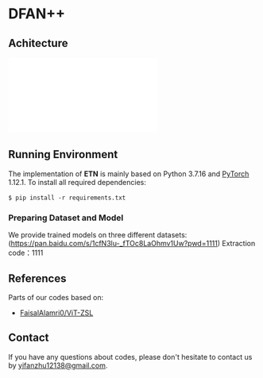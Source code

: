 # DFAN++

## Achitecture
![](framework/arc.pdf)                                                

## Running Environment
The implementation of **ETN** is mainly based on Python 3.7.16 and [PyTorch](https://pytorch.org/) 1.12.1. To install all required dependencies:
```
$ pip install -r requirements.txt
```

### Preparing Dataset and Model

We provide trained models on three different datasets: (https://pan.baidu.com/s/1cfN3lu-_fTOc8LaOhmv1Uw?pwd=1111) Extraction code：1111

## References
Parts of our codes based on:
* [FaisalAlamri0/ViT-ZSL](https://github.com/FaisalAlamri0/ViT-ZSL)            

## Contact
If you have any questions about codes, please don't hesitate to contact us by yifanzhu12138@gmail.com.
